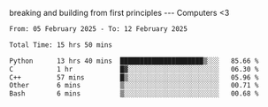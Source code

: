 breaking and building from first principles --- Computers <3

<!--START_SECTION:waka-->

```txt
From: 05 February 2025 - To: 12 February 2025

Total Time: 15 hrs 50 mins

Python      13 hrs 40 mins  █████████████████████▒░░░   85.66 %
C           1 hr            █▓░░░░░░░░░░░░░░░░░░░░░░░   06.30 %
C++         57 mins         █▒░░░░░░░░░░░░░░░░░░░░░░░   05.96 %
Other       6 mins          ▒░░░░░░░░░░░░░░░░░░░░░░░░   00.71 %
Bash        6 mins          ▒░░░░░░░░░░░░░░░░░░░░░░░░   00.68 %
```

<!--END_SECTION:waka-->
